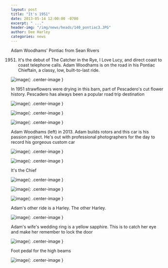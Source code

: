 ```yaml
---
layout: post
title: "It's 1951"
date: 2013-05-14 12:00:00 -0700
excerpt: " ..."
header-img: "/img/news/heads/140_pontiac3.JPG"
author: Dee Harley
categories: news
---
```



Adam Woodhams' Pontiac from Sean Rivers

1951. It's the debut of The Catcher in the Rye, I Love Lucy, and
direct coast to coast telephone calls. Adam Woodhams is on the road in
his Pontiac Chieftain, a classy, low, built-to-last ride.

![image](/img/news/140_pontiac3.JPG){: .center-image }

In 1951 strawflowers were drying in this barn, part of Pescadero's cut
flower history. Pescadero has always been a popular road trip
destination

![image](/img/news/140_pontiac4.JPG){: .center-image }

![image](/img/news/140_pontiac6.JPG){: .center-image }

![image](/img/news/140_pontiac10.JPG){: .center-image }

Adam Woodhams (left) in 2013. Adam builds rotors and this car is his
passion project. He's out with professional photographers for the day
to record his gorgeous custom car

![image](/img/news/140_pontiac13.JPG){: .center-image }

![image](/img/news/140_pontiac5.JPG){: .center-image }

It's the Chief

![image](/img/news/140_pontiac8.JPG){: .center-image }

![image](/img/news/140_pontiac9.JPG){: .center-image }

![image](/img/news/140_pontiac11.JPG){: .center-image }

Adam's other ride is a Harley. The other Harley.

![image](/img/news/140_pontiac12.JPG){: .center-image }

Adam's wife's wedding ring is a yellow sapphire. This is to catch her
eye and make her remember to lock the door

![image](/img/news/140_pontiac14.JPG){: .center-image }

Foot pedal for the high beams

![image](/img/news/140_pontiac7.JPG){: .center-image }

